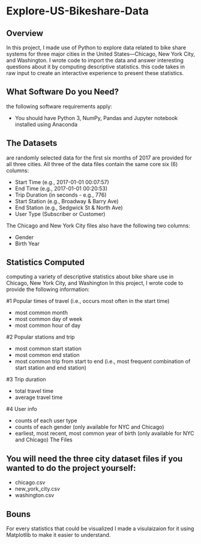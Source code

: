 # Explore-US-Bikeshare-Data
## Overview
In this project,
I made use of Python to explore data related to bike share systems for three major cities in the United States—Chicago, New York City, and Washington.
I wrote code to import the data and answer interesting questions about it by computing descriptive statistics.
this code takes in raw input to create an interactive experience to present these statistics.

## What Software Do you Need?
the following software requirements apply:
- You should have Python 3, NumPy, Pandas and Jupyter notebook installed using Anaconda

## The Datasets
are randomly selected data for the first six months of 2017 are provided for all three cities. All three of the data files contain the same core six (6) columns:

- Start Time (e.g., 2017-01-01 00:07:57)
- End Time (e.g., 2017-01-01 00:20:53)
- Trip Duration (in seconds - e.g., 776)
- Start Station (e.g., Broadway & Barry Ave)
- End Station (e.g., Sedgwick St & North Ave)
- User Type (Subscriber or Customer)

The Chicago and New York City files also have the following two columns:
- Gender
- Birth Year

## Statistics Computed
computing a variety of descriptive statistics about bike share use in Chicago, New York City, and Washington
In this project, I wrote code to provide the following information:

#1 Popular times of travel (i.e., occurs most often in the start time)
- most common month
- most common day of week
- most common hour of day

#2 Popular stations and trip
- most common start station
- most common end station
- most common trip from start to end (i.e., most frequent combination of start station and end station)

#3 Trip duration
- total travel time
- average travel time

#4 User info
- counts of each user type
- counts of each gender (only available for NYC and Chicago)
- earliest, most recent, most common year of birth (only available for NYC and Chicago)
The Files

## You will need the three city dataset files if you wanted to do the project yourself:
- chicago.csv
- new_york_city.csv
- washington.csv

## Bouns

For every statistics that could be visualized I made a visulaizaion for it using Matplotlib to make it easier to understand.
